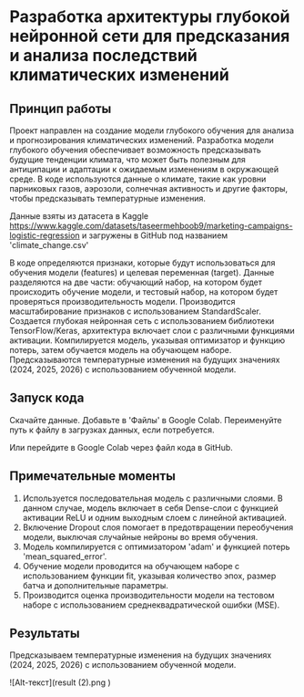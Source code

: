 # Разработка архитектуры глубокой нейронной сети для предсказания и анализа последствий климатических изменений
## Принцип работы

Проект направлен на создание модели глубокого обучения для анализа и прогнозирования климатических изменений. Разработка модели глубокого обучения обеспечивает возможность предсказывать будущие тенденции климата, что может быть полезным для антиципации и адаптации к ожидаемым изменениям в окружающей среде. В коде используются данные о климате, такие как уровни парниковых газов, аэрозоли, солнечная активность и другие факторы, чтобы предсказывать температурные изменения.

Данные взяты из датасета в Kaggle https://www.kaggle.com/datasets/taseermehboob9/marketing-campaigns-logistic-regression и загружены в GitHub под названием 'climate_change.csv'

В коде определяются признаки, которые будут использоваться для обучения модели (features) и целевая переменная (target). Данные разделяются на две части: обучающий набор, на котором будет происходить обучение модели, и тестовый набор, на котором будет проверяться производительность модели. Производится масштабирование признаков с использованием StandardScaler. Создается глубокая нейронная сеть с использованием библиотеки TensorFlow/Keras, архитектура включает слои с различными функциями активации. Компилируется модель, указывая оптимизатор и функцию потерь, затем обучается модель на обучающем наборе. Предсказываются температурные изменения на будущих значениях (2024, 2025, 2026) с использованием обученной модели.

## Запуск кода
Скачайте данные. Добавьте в 'Файлы' в Google Colab. Переименуйте путь к файлу в загрузках данных, если потребуется.

Или перейдите в Google Colab через файл кода в GitHub.

## Примечательные моменты
1. Используется последовательная модель с различными слоями. В данном случае, модель включает в себя Dense-слои с функцией активации ReLU и одним выходным слоем с линейной активацией.
2. Включение Dropout слоя помогает в предотвращении переобучения модели, выключая случайные нейроны во время обучения.
3. Модель компилируется с оптимизатором 'adam' и функцией потерь 'mean_squared_error'.
4. Обучение модели проводится на обучающем наборе с использованием функции fit, указывая количество эпох, размер батча и дополнительные параметры.
5. Производится оценка производительности модели на тестовом наборе с использованием среднеквадратической ошибки (MSE).

## Результаты
Предсказываем температурные изменения на будущих значениях (2024, 2025, 2026) с использованием обученной модели.

![Alt-текст](result (2).png )
